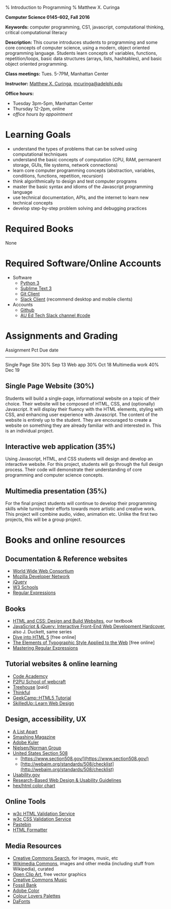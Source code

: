 % Introduction to Programming
% Matthew X. Curinga

<!--
This syllabus was created for
the Educational Technology Program
at Adelphi University:
http://education.adelphi.edu
copyright 2012-2016 Matthew X. Curinga
http://matt.curinga.com
This work is licensed under the Creative Commons Attribution-ShareAlike 3.0 Unported License.
To view a copy of this license, visit http://creativecommons.org/licenses/by-sa/3.0/ or send
a letter to Creative Commons, 444 Castro Street, Suite 900, Mountain View, California, 94041, USA.
We ask, but do not require, that attribution includes a link to our websites (above).
version: 2.1
Based on work available here: https://github.com/mcuringa/adelphi-ed-tech-courses
-->

**Computer Science 0145-602, Fall 2016**

**Keywords:**  computer programming, CS1, javascript, computational thinking, critical computational literacy

**Description:** This course introduces students to programming and 
some core concepts of computer science, using a modern, object oriented
programming language. Students learn concepts of 
variables, functions, repetition/loops, basic data structures 
(arrays, lists, hashtables), and basic object oriented programming.

**Class meetings:** Tues. 5-7PM, Manhattan Center

**Instructor:** [Matthew X. Curinga](http://matt.curinga.com), <mcuringa@adelphi.edu>

**Office hours:**

- Tuesday 3pm-5pm, Manhattan Center
- Thursday 12-2pm, online
- _office hours by appointment_

Learning Goals
==============

* understand the types of problems that can be solved using computational techniques
* understand the basic concepts of computation (CPU, RAM, permanent storage, GUIs, file systems, network connections) 
* learn core computer programming concepts (abstraction, variables, conditions, functions, repetition, recursion) 
* think algorithmically to design and test computer programs 
* master the basic syntax and idioms of the Javascript programming language 
* use technical documentation, APIs, and the internet to learn new technical concepts 
* develop step-by-step problem solving and debugging practices


Required Books
==============
None

Required Software/Online Accounts
=================================

- Software
    - [Python 3](https://www.python.org/downloads/)
    - [Sublime Text 3](http://www.sublimetext.com/3)
    - [Git Client](https://desktop.github.com/)
    - [Slack Client](http://slack.com) (recommend desktop and mobile clients)
- Accounts
    - [Github](https://github.com)
    - [AU Ed Tech Slack channel #code](https://auedtech.slack.com/signup)



Assignments and Grading
=======================

Assignment              Pct   Due date
-------------------     ----  --------
Single Page Site        30%   Sep 13
Web app                 30%   Oct 18
Multimedia work         40%   Dec 19


Single Page Website (30%)
-------------------------

Students will build a single-page,
informational website on a topic of their choice. Their website
will be composed of HTML, CSS, and (optionally) Javascript. It
will display their fluency with the HTML elements, styling
with CSS, and enhancing user experience with Javascript. The
content of the website is entirely up to the student. They are
encouraged to create a website on something they are already
familiar with and interested in. This is an individual project.

Interactive web application (35%)
----------------------------------------

Using Javascript, HTML, and CSS students will design and develop an
interactive website. For this project, students will go through the full
design process. Their code will demonstrate their understanding
of core programming and computer science concepts.

Multimedia presentation (35%)
-----------------------------

For the final project students will continue to develop their programming
skills while turning their efforts towards more artistic and creative work.
This project will combine audio, video, animation etc. Unlike the first two
projects, this will be a group project.



Books and online resources
==========================

Documentation & Reference websites
----------------------------------
- [World Wide Web Consortium](http://w3.org)
- [Mozilla Developer Network](https://developer.mozilla.org/en-US/)
- [jQuery](http://jquery.com/)
- [W3 Schools](http://www.w3schools.com/)
- [Regular Expressions](http://www.regexr.com/)

Books
-------------------------------------------------
- [HTML and CSS: Design and Build Websites](http://www.wiley.com/WileyCDA/WileyTitle/productCd-1118008189.html), our textbook
- [JavaScript & jQuery: Interactive Front-End Web Development Hardcover](http://www.wiley.com/WileyCDA/WileyTitle/productCd-1118871650.html), also J. Duckett, same series
- [Dive into HTML 5](http://diveintohtml5.info/) [free online]
- [The Elements of Typographic Style Applied to the Web](http://webtypography.net/toc/) [free online]
- [Mastering Regular Expressions](http://shop.oreilly.com/product/9780596528126.do)

Tutorial websites & online learning
-------------------------------------------------
- [Code Academcy](http://www.codecademy.com/)
- [P2PU School of webcraft](https://p2pu.org/en/schools/school-of-webcraft/)
- [Treehouse](http://teamtreehouse.com/) [paid]
- [Thinkful](http://www.thinkful.com/)
- [GeekCamp::HTML5 Tutorial](http://www.geekchamp.com/html5-tutorials/1-html5-overview)
- [SkilledUp::Learn Web Design](http://www.skilledup.com/learn-web-design-guide/)

Design, accessibility, UX
-------------------------------------------------
- [A List Apart](http://alistapart.com/topic/html)
- [Smashing Magazine](http://www.smashingmagazine.com/)
- [Adobe Kuler](https://color.adobe.com/create/color-wheel/)
- [Nielsen/Norman Group](http://www.nngroup.com/articles/)
- [United States Section 508](http://en.wikipedia.org/wiki/Section_508_Amendment_to_the_Rehabilitation_Act_of_1973)
  - [https://www.section508.gov/](https://www.section508.gov/)
  - [http://webaim.org/standards/508/checklist](http://webaim.org/standards/508/checklist)
- [Usability.gov](http://www.usability.gov/index.html)
- [Research-Based Web Design & Usability Guidelines](http://www.usability.gov/guidelines/guidelines_book.pdf)
- [hex/html color chart](http://www.december.com/html/spec/color.html)

Online Tools
-------------------------------------------------
- [w3c HTML Validation Service](http://validator.w3.org/#validate_by_uri+with_options)
- [w3c CSS Validation Service](http://jigsaw.w3.org/css-validator/)
- [Pastebin](http://pastebin.com/)
- [HTML Formatter](http://www.freeformatter.com/html-formatter.html)

Media Resources
-------------------------------------------------
- [Creative Commons Search](http://search.creativecommons.org/), for images, music, etc
- [Wikimedia Commons](http://commons.wikimedia.org/wiki/Main_Page), images and other media (including stuff from Wikipedia), curated
- [Open Clip Art](https://openclipart.org/), free vector graphics
- [Creative Commons Music](http://creativecommons.org/music-communities)
- [Fossil Bank](http://fossilbank.wikidot.com/)
- [Adobe Color](https://color.adobe.com/create/color-wheel/)
- [Colour Lovers Palettes](http://www.colourlovers.com/)
- [DaFonts](http://www.dafont.com/)


